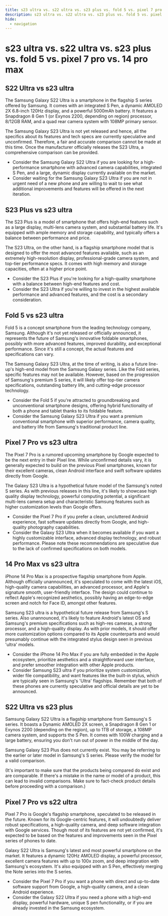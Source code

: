 ```yaml
---
title: s23 ultra vs. s22 ultra vs. s23 plus vs. fold 5 vs. pixel 7 pro vs. 14 pro max
description: s23 ultra vs. s22 ultra vs. s23 plus vs. fold 5 vs. pixel 7 pro vs. 14 pro max
hide:
  - navigation
---
```

# s23 ultra vs. s22 ultra vs. s23 plus vs. fold 5 vs. pixel 7 pro vs. 14 pro max

## S22 Ultra vs s23 ultra
The Samsung Galaxy S22 Ultra is a smartphone in the flagship S series offered by Samsung. It comes with an integrated S Pen, a dynamic AMOLED 2X 6.8-inch 120Hz display, and a powerful 5000mAh battery. It features a Snapdragon 8 Gen 1 (or Exynos 2200, depending on region) processor, 8/12GB RAM, and a quad rear camera system with 108MP primary sensor.

The Samsung Galaxy S23 Ultra is not yet released and hence, all the specifics about its features and tech specs are currently speculative and unconfirmed. Therefore, a fair and accurate comparison cannot be made at this time. Once the manufacturer officially releases the S23 Ultra, a comprehensive comparison can be provided.

- Consider the Samsung Galaxy S22 Ultra if you are looking for a high-performance smartphone with advanced camera capabilities, integrated S Pen, and a large, dynamic display currently available on the market.
- Consider waiting for the Samsung Galaxy S23 Ultra if you are not in urgent need of a new phone and are willing to wait to see what additional improvements and features will be offered in the next iteration.

## S23 Plus vs s23 ultra
The S23 Plus is a model of smartphone that offers high-end features such as a large display, multi-lens camera system, and substantial battery life. It's equipped with ample memory and storage capability, and typically offers a balance between performance and price.

The S23 Ultra, on the other hand, is a flagship smartphone model that is designed to offer the most advanced features available, such as an extremely high-resolution display, professional-grade camera system, and top-tier performance specs. It comes with high memory and storage capacities, often at a higher price point.

- Consider the S23 Plus if you're looking for a high-quality smartphone with a balance between high-end features and cost.
- Consider the S23 Ultra if you're willing to invest in the highest available performance and advanced features, and the cost is a secondary consideration.

## Fold 5 vs s23 ultra
Fold 5 is a concept smartphone from the leading technology company, Samsung. Although it's not yet released or officially announced, it represents the future of Samsung's innovative foldable smartphones, possibly with more advanced features, improved durability, and exceptional performance. Since it's still a concept, the actual features and specifications can vary.

The Samsung Galaxy S23 Ultra, at the time of writing, is also a future line-up's high-end model from the Samsung Galaxy series. Like the Fold series, specific features may not be available. However, based on the progression of Samsung's premium S series, it will likely offer top-tier camera specifications, outstanding battery life, and cutting-edge processor technology.

- Consider the Fold 5 if you're attracted to groundbreaking and unconventional smartphone designs, offering hybrid functionality of both a phone and tablet thanks to its foldable feature.
- Consider the Samsung Galaxy S23 Ultra if you want a premium conventional smartphone with superior performance, camera quality, and battery life from Samsung's traditional product line.

## Pixel 7 Pro vs s23 ultra
The Pixel 7 Pro is a rumored upcoming smartphone by Google expected to be the next entry in their Pixel line. While unconfirmed details vary, it is generally expected to build on the previous Pixel smartphones, known for their excellent cameras, clean Android interface and swift software updates directly from Google.

The Galaxy S23 Ultra is a hypothetical future model of the Samsung's noted S series. As with previous releases in this line, it's likely to showcase high quality display technology, powerful computing potential, a significant multi-lens camera setup and characteristic Samsung features such as higher customization levels than Google offers.

- Consider the Pixel 7 Pro if you prefer a clean, uncluttered Android experience, fast software updates directly from Google, and high-quality photography capabilities.
- Consider the Galaxy S23 Ultra when it becomes available if you want a highly customizable interface, advanced display technology, and robust performance. Please note these recommendations are speculative due to the lack of confirmed specifications on both models.

## 14 Pro Max vs s23 ultra
iPhone 14 Pro Max is a prospective flagship smartphone from Apple. Although officially unannounced, it's speculated to come with the latest iOS, high-quality camera capabilities, an advanced processor, and Apple's signature smooth, user-friendly interface. The design could continue to reflect Apple's recognized aesthetics, possibly having an edge-to-edge screen and notch for Face ID, amongst other features. 

Samsung S23 ultra is a hypothetical future release from Samsung's S series. Also unannounced, it's likely to feature Android's latest OS and Samsung's premium specifications such as high-res cameras, a strong processor, and a high-quality display. As with prior models, it should offer more customization options compared to its Apple counterparts and would presumably continue with the integrated stylus design seen in previous 'ultra' models.

- Consider the iPhone 14 Pro Max if you are fully embedded in the Apple ecosystem, prioritize aesthetics and a straightforward user interface, and prefer smoother integration with other Apple products. 
- Consider Samsung S23 ultra if you prioritize system customization, wider file compatibility, and want features like the built-in stylus, which are typically seen in Samsung's 'Ultra' flagships. Remember that both of these phones are currently speculative and official details are yet to be announced.


## S22 Ultra vs s23 plus
Samsung Galaxy S22 Ultra is a flagship smartphone from Samsung's S series. It boasts a Dynamic AMOLED 2X screen, a Snapdragon 8 Gen 1 or Exynos 2200 (depending on the region), up to 1TB of storage, a 108MP camera system, and supports the S Pen. It comes with 100W charging and a large battery, ensuring you don't run out of power in the middle of the day.

Samsung Galaxy S23 Plus does not currently exist. You may be referring to the earlier or later model in Samsung's S series. Please verify the model for a valid comparison.

(It's important to make sure that the products being compared do exist and are comparable. If there's a mistake in the name or model of a product, this can lead to invalid comparisons. Make sure to fact-check product details before proceeding with a comparison.)

## Pixel 7 Pro vs s22 ultra
Pixel 7 Pro is Google's flagship smartphone, speculated to be released in the future. Known for its Google-centric features, it will undoubtedly deliver robust specifications, a high-quality camera, and deep software integration with Google services. Though most of its features are not yet confirmed, it's expected to be based on the features and improvements seen in the Pixel series of phones to date.

Galaxy S22 Ultra is Samsung's latest and most powerful smartphone on the market. It features a dynamic 120Hz AMOLED display, a powerful processor, excellent camera features with up to 100x zoom, and deep integration with Samsung's ecosystem. It's also equipped with an S Pen, effectively merging the Note series into the S series. 

- Consider the Pixel 7 Pro if you want a phone with direct and up-to-date software support from Google, a high-quality camera, and a clean Android experience.
- Consider the Galaxy S22 Ultra if you need a phone with a high-end display, powerful hardware, unique S pen functionality, or if you are already invested in the Samsung ecosystem.
